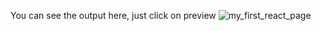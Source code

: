 You can see the output here, just click on preview
![my_first_react_page](https://github.com/user-attachments/assets/73118b56-593b-492b-ad30-3908937433dd)
